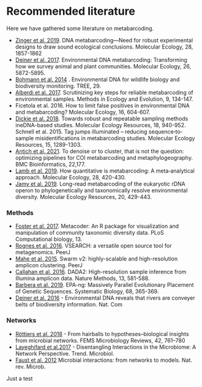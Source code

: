 # Recommended literature

Here we have gathered some literature on metabarcoding.  
- [Zinger et al. 2019](Zinger_et_al_2019.pdf). DNA metabarcoding—Need for robust experimental designs to draw sound ecological conclusions. Molecular Ecology, 28, 1857-1862
- [Deiner et al. 2017](Deiner_et_al-2017-Molecular_Ecology.pdf). Environmental DNA metabarcoding: Transforming how we survey animal and plant communities. Molecular Ecology, 26, 5872-5895.
- [Bohmann et al. 2014](Bohmann_et_al_2014) . Environmental DNA for wildlife biology and biodiversity monitoring. TREE, 29.
- [Alberdi et al. 2017](Alberdi_et_al_2017.pdf). Scrutinizing key steps for reliable metabarcoding of environmental samples. Methods in Ecology and Evolution, 9, 134-147.
- Ficetola et al. 2016. How to limit false positives in environmental DNA and metabarcoding? Molecular Ecology, 16, 604-607.
- [Dickie et al. 2018](Dickie_et_al_2018.pdf). Towards robust and repeatable sampling methods ineDNA-based studies. Molecular Ecology Resources, 18, 940-952. Schnell et al. 2015. Tag jumps illuminated – reducing sequence‐to‐sample misidentifications in metabarcoding studies. Molecular Ecology Resources, 15, 1289-1303.
- [Antich et al. 2021](Antich_et_al_2021.pdf). To denoise or to cluster, that is not the question: optimizing pipelines for COI metabarcoding and metaphylogeography. BMC Bioinformatics, 22,177.
- [Lamb et al. 2019](Lamb_et_al_2018.pdf). How quantitative is metabarcoding: A meta‐analytical approach. Molecular Ecology, 28, 420-430.
- [Jamy et al. 2019](Jamy_et_al_2019.pdf). Long-read metabarcoding of the eukaryotic rDNA operon to phylogenetically and taxonomically resolve environmental diversity. Molecular Ecology Resources, 20, 429-443.

### Methods
- [Foster et al. 2017](Foster_et_al_2017.pdf). Metacoder: An R package for visualization and manipulation of community taxonomic diversity data. PLoS Computational biology, 13.
- [Rognes et al. 2016](Rognes_et_al_2016.pdf). VSEARCH: a versatile open source tool for metagenomics. PeerJ
- [Mahe et al. 2015](Mahe_et_al_2015.pdf). Swarm v2: highly-scalable and high-resolution amplicon clustering. PeerJ
- [Callahan et al. 2016](Callahan_et_al_2016.pdf). DADA2: High-resolution sample inference from Illumina amplicon data. Nature Methods, 13, 581-588.
- [Barbera et al. 2019](Barbera_et_al_2019.pdf). EPA-ng: Massively Parallel Evolutionary Placement of Genetic Sequences. Systematic Biology, 68, 365-369.
- [Deiner et al. 2016](Deiner_et_al_2016.pdf) - Environmental DNA reveals that rivers are conveyer belts of biodiversity information. Nat. Com


### Networks
- [Röttjers et al. 2018](Rottjers_2018.pdf) - From hairballs to hypotheses–biological insights from microbial networks. FEMS Microbiology Reviews, 42, 761–780
- [Layeghifard et al.2017](Layeghifard_2017.pdf) - Disentangling Interactions in the Microbiome: A Network Perspective. Trend. Microbiol.
- [Faust et al. 2012](Faust_nrmicro2832.pdf)  Microbial interactions: from networks to models. Nat. rev. Microb.

Just a test 